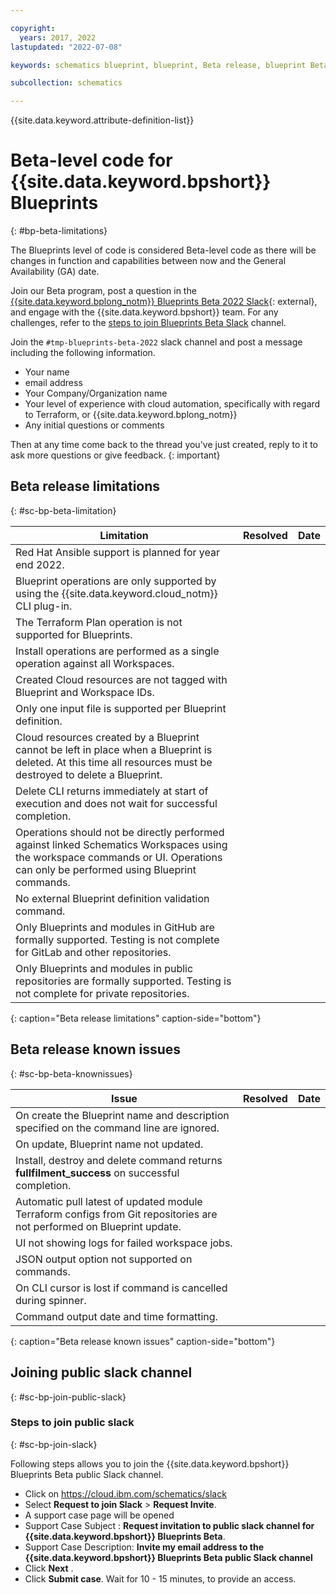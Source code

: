 ```yaml
---

copyright:
  years: 2017, 2022
lastupdated: "2022-07-08"

keywords: schematics blueprint, blueprint, Beta release, blueprint Beta release

subcollection: schematics

---
```


{{site.data.keyword.attribute-definition-list}}

# Beta-level code for {{site.data.keyword.bpshort}} Blueprints
{: #bp-beta-limitations}

The Blueprints level of code is considered Beta-level code as there will be changes in function and capabilities between now and the General Availability (GA) date.

Join our Beta program, post a question in the [{{site.data.keyword.bplong_notm}} Blueprints Beta 2022 Slack](https://ibm-cloud-schematics.slack.com/archives/C03MPHXKYRZ){: external}, and engage with the {{site.data.keyword.bpshort}} team. For any challenges, refer to the [steps to join Blueprints Beta Slack](#sc-bp-join-slack) channel.

Join the `#tmp-blueprints-beta-2022` slack channel and post a message including the following information.

- Your name
- email address
- Your Company/Organization name
- Your level of experience with cloud automation, specifically with regard to Terraform, or {{site.data.keyword.bplong_notm}}
- Any initial questions or comments

Then at any time come back to the thread you've just created, reply to it to ask more questions or give feedback.
{: important}

## Beta release limitations 
{: #sc-bp-beta-limitation}

|  Limitation | Resolved | Date |
| --- |--- | --- | 
| Red Hat Ansible support is planned for year end 2022.  | | | 
| Blueprint operations are only supported by using the {{site.data.keyword.cloud_notm}} CLI plug-in.  | | | 
| The Terraform Plan operation is not supported for Blueprints. | | | 
| Install operations are performed as a single operation against all Workspaces.  | | | 
| Created Cloud resources are not tagged with Blueprint and Workspace IDs. | | | 
| Only one input file is supported per Blueprint definition. | | |
| Cloud resources created by a Blueprint cannot be left in place when a Blueprint is deleted. At this time all resources must be destroyed to delete a Blueprint.  | | |  
| Delete CLI returns immediately at start of execution and does not wait for successful completion. | | | 
| Operations should not be directly performed against linked Schematics Workspaces using the workspace commands or UI. Operations can only be performed using Blueprint commands.    | | |
| No external Blueprint definition validation command. | | | 
| Only Blueprints and modules in GitHub are formally supported. Testing is not complete for GitLab and other repositories. | | | 
| Only Blueprints and modules in public repositories are formally supported. Testing is not complete for private repositories. | | | 
{: caption="Beta release limitations" caption-side="bottom"}

## Beta release known issues 
{: #sc-bp-beta-knownissues}

| Issue | Resolved | Date |
| --- |--- | --- | 
| On create the Blueprint name and description specified on the command line are ignored. | | |
| On update, Blueprint name not updated. | | |  
| Install, destroy and delete command returns **fullfilment_success** on successful completion.  | | | 
| Automatic pull latest of updated module Terraform configs from Git repositories are not performed on Blueprint update. | | | 
| UI not showing logs for failed workspace jobs. | | | 
| JSON output option not supported on commands. | | |   
| On CLI cursor is lost if command is cancelled during spinner. | | | 
| Command output date and time formatting. | | | 
{: caption="Beta release known issues" caption-side="bottom"}

## Joining public slack channel
{: #sc-bp-join-public-slack}

### Steps to join public slack
{: #sc-bp-join-slack}

Following steps allows you to join the {{site.data.keyword.bpshort}} Blueprints Beta public Slack channel.
- Click on https://cloud.ibm.com/schematics/slack
- Select **Request to join Slack** > **Request Invite**.
- A support case page will be opened
- Support Case Subject : **Request invitation to public slack channel for {{site.data.keyword.bpshort}} Blueprints Beta**.
- Support Case Description: **Invite my email address to the {{site.data.keyword.bpshort}} Blueprints Beta public Slack channel**
- Click **Next** .
- Click **Submit case**. Wait for 10 - 15 minutes, to provide an access.
